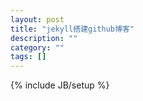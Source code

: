 ```yaml
---
layout: post
title: "jekyll搭建github博客"
description: ""
category: ""
tags: []
---
```

{% include JB/setup %}
